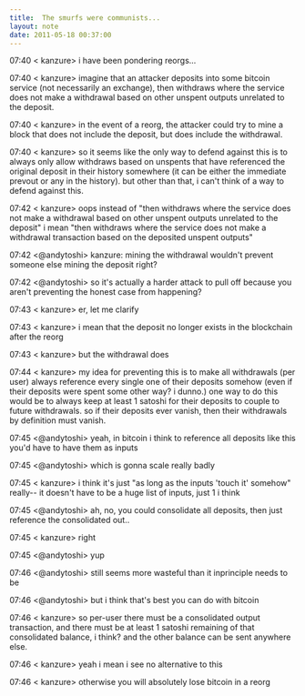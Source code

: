 ```yaml
---
title:  The smurfs were communists...
layout: note
date: 2011-05-18 00:37:00
---
```


07:40 < kanzure> i have been pondering reorgs...

07:40 < kanzure> imagine that an attacker deposits into some bitcoin service (not necessarily an exchange), then withdraws where the service does not make a withdrawal based on other unspent outputs unrelated to the deposit.

07:40 < kanzure> in the event of a reorg, the attacker could try to mine a block that does not include the deposit, but does include the withdrawal.

07:40 < kanzure> so it seems like the only way to defend against this is to always only allow withdraws based on unspents that have referenced the original deposit in their history somewhere (it can be either the immediate prevout or any  in the history). but other than that, i can't think of a way to defend against this.

07:42 < kanzure> oops instead of "then withdraws where the service does not make a withdrawal based on other unspent outputs unrelated to the deposit" i mean "then withdraws where the service does not make a withdrawal transaction based on the deposited unspent outputs"

07:42 <@andytoshi> kanzure: mining the withdrawal wouldn't prevent someone else mining the deposit right?

07:42 <@andytoshi> so it's actually a harder attack to pull off because you aren't preventing the honest case from happening?

07:43 < kanzure> er, let me clarify

07:43 < kanzure> i mean that the deposit no longer exists in the blockchain after the reorg

07:43 < kanzure> but the withdrawal does

07:44 < kanzure> my idea for preventing this is to make all withdrawals (per user) always reference every single one of their deposits somehow (even if their deposits were spent some other way? i dunno.) one way to do this would be to always keep at least 1 satoshi for their deposits to couple to future withdrawals. so if their deposits ever vanish, then their withdrawals by definition must vanish.

07:45 <@andytoshi> yeah, in bitcoin i think to reference all deposits like this you'd have to have them as inputs

07:45 <@andytoshi> which is gonna scale really badly

07:45 < kanzure> i think it's just "as long as the inputs 'touch it' somehow" really-- it doesn't have to be a huge list of inputs, just 1 i think

07:45 <@andytoshi> ah, no, you could consolidate all deposits, then just reference the consolidated out..

07:45 < kanzure> right

07:45 <@andytoshi> yup

07:46 <@andytoshi> still seems more wasteful than it inprinciple needs to be

07:46 <@andytoshi> but i think that's best you can do with bitcoin

07:46 < kanzure> so per-user there must be a consolidated output transaction, and there must be at least 1 satoshi remaining of
that consolidated balance, i think? and the other balance can be sent anywhere else.

07:46 < kanzure> yeah i mean i see no alternative to this

07:46 < kanzure> otherwise you will absolutely lose bitcoin in a reorg


